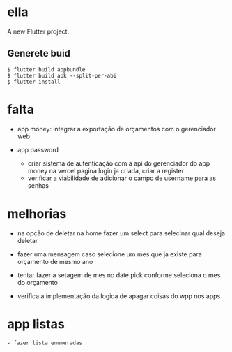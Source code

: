 # ella

A new Flutter project.

## Generete buid
```
$ flutter build appbundle
$ flutter build apk --split-per-abi
$ flutter install
```


# falta
- app money:
    integrar a exportação de orçamentos com o gerenciador web

- app password
    - criar sistema de autenticação com a api do gerenciador do app money na vercel
        pagina login ja criada, criar a register
    - verificar a viabilidade de adicionar o campo de username para as senhas

# melhorias
- na opção de deletar na home fazer um select para selecinar qual deseja deletar
- fazer uma mensagem caso selecione um mes que ja existe para orçamento de mesmo ano
- tentar fazer a setagem de mes no date pick conforme seleciona o mes do orçamento

- verifica a implementação da logica de apagar coisas do wpp nos apps

# app listas
    - fazer lista enumeradas

